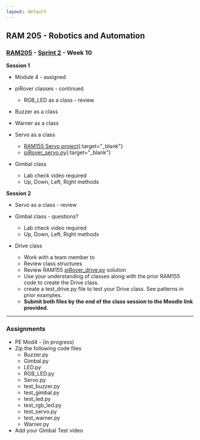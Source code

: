 ```yaml
---
layout: default
---
```


## RAM 205 - Robotics and Automation

### [RAM205](../../) - [Sprint 2](../) - Week 10

   
**Session 1**
- Module 4 - assigned

- piRover classes - continued
  - RGB_LED as a class - review
- Buzzer as a class 
- Warner as a class
- Servo as a class
  - [RAM155 Servo project](P03.RemoteDrive.Servo.pdf){:target="_blank"}
  - [piRover_servo.py](piRover_servo.py){:target="_blank"}
- Gimbal class 
  - Lab check video required
  - Up, Down, Left, Right methods

**Session 2**

<!--- P02 Testing 
  - Next Thursday, No class session
  - Requirements
    - Use class definition
    - Create objects
    - Set properties
    - Call methods
    - see test_****.py files -->

- Servo as a class - review
- Gimbal class - questions?
  - Lab check video required
  - Up, Down, Left, Right methods

- Drive class  
  - Work with a team member to 
  - Review class structures
  - Review RAM155 [piRover_drive.py](piRover_drive.py) solution
  - Use your understanding of classes along with the prior RAM155 code to create the Drive class.
  - create a test_drive.py file to test your Drive class. See patterns in prior examples.
  - **Submit both files by the end of the class session to the Moodle link provided.** 
    
---

### Assignments

- PE Mod4 - (in progress)
- Zip the following code files
  - Buzzer.py
  - Gimbal.py
  - LED.py 
  - RGB_LED.py
  - Servo.py
  - test_buzzer.py
  - test_gimbal.py
  - test_led.py
  - test_rgb_led.py
  - test_servo.py
  - test_warner.py
  - Warner.py
- Add your Gimbal Test video

